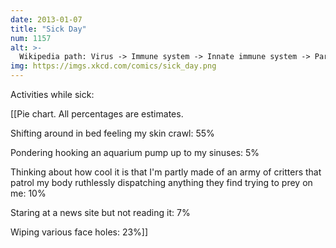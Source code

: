 ```yaml
---
date: 2013-01-07
title: "Sick Day"
num: 1157
alt: >-
  Wikipedia path: Virus -> Immune system -> Innate immune system -> Parasites -> List of parasites of humans -> Naegleria fowleri -> Primary amoebic meningoencephalitis -> Deciding I DEFINITELY shouldn't connect an aquarium pump to my sinuses
img: https://imgs.xkcd.com/comics/sick_day.png
---
```

Activities while sick:

[[Pie chart.  All percentages are estimates.

Shifting around in bed feeling my skin crawl: 55%

Pondering hooking an aquarium pump up to my sinuses: 5%

Thinking about how cool it is that I'm partly made of an army of critters that patrol my body ruthlessly dispatching anything they find trying to prey on me: 10%

Staring at a news site but not reading it: 7%

Wiping various face holes: 23%]]

